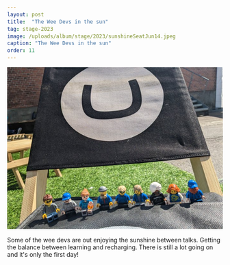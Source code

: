 ```yaml
---
layout: post
title:  "The Wee Devs in the sun"
tag: stage-2023
image: /uploads/album/stage/2023/sunshineSeatJun14.jpeg
caption: "The Wee Devs in the sun"
order: 11
---
```


![](/uploads/album/stage/2023/sunshineSeatJun14.jpeg)

Some of the wee devs are out enjoying the sunshine between talks. Getting the balance between learning and recharging. There is still a lot going on and it's only the first day! 